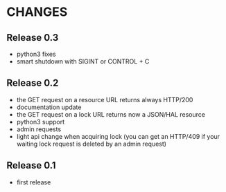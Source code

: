 # CHANGES

## Release 0.3

- python3 fixes
- smart shutdown with SIGINT or CONTROL + C

## Release 0.2

- the GET request on a resource URL returns always HTTP/200
- documentation update
- the GET request on a lock URL returns now a JSON/HAL resource
- python3 support
- admin requests
- light api change when acquiring lock (you can get an HTTP/409 if your waiting lock request is deleted by an admin request)

## Release 0.1 

- first release
